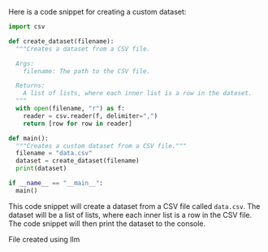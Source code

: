 Here is a code snippet for creating a custom dataset:

```python
import csv

def create_dataset(filename):
  """Creates a dataset from a CSV file.

  Args:
    filename: The path to the CSV file.

  Returns:
    A list of lists, where each inner list is a row in the dataset.
  """
  with open(filename, "r") as f:
    reader = csv.reader(f, delimiter=",")
    return [row for row in reader]

def main():
  """Creates a custom dataset from a CSV file."""
  filename = "data.csv"
  dataset = create_dataset(filename)
  print(dataset)

if __name__ == "__main__":
  main()
```

This code snippet will create a dataset from a CSV file called `data.csv`. The dataset will be a list of lists, where each inner list is a row in the CSV file. The code snippet will then print the dataset to the console.

File created using llm